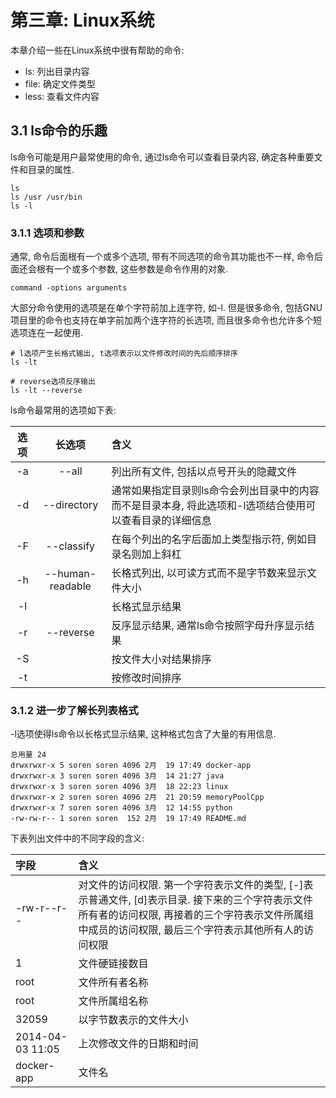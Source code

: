 # 第三章: Linux系统 #

本章介绍一些在Linux系统中很有帮助的命令:

- ls: 列出目录内容
- file: 确定文件类型
- less: 查看文件内容

## 3.1 ls命令的乐趣 ##

ls命令可能是用户最常使用的命令, 通过ls命令可以查看目录内容, 确定各种重要文件和目录的属性.

```
ls
ls /usr /usr/bin
ls -l
```

### 3.1.1 选项和参数 ###

通常, 命令后面根有一个或多个选项, 带有不同选项的命令其功能也不一样, 命令后面还会根有一个或多个参数, 这些参数是命令作用的对象.

```
command -options arguments
```

大部分命令使用的选项是在单个字符前加上连字符, 如-l. 但是很多命令, 包括GNU项目里的命令也支持在单字前加两个连字符的长选项, 而且很多命令也允许多个短选项连在一起使用.

```
# l选项产生长格式输出, t选项表示以文件修改时间的先后顺序排序
ls -lt

# reverse选项反序输出
ls -lt --reverse
```

ls命令最常用的选项如下表:

| 选项 | 长选项 | 含义 |
|:--:|:--:|:--|
| -a | --all | 列出所有文件, 包括以点号开头的隐藏文件 |
| -d | --directory | 通常如果指定目录则ls命令会列出目录中的内容而不是目录本身, 将此选项和-l选项结合使用可以查看目录的详细信息 |
| -F | --classify | 在每个列出的名字后面加上类型指示符, 例如目录名则加上斜杠 |
| -h | --human-readable | 长格式列出, 以可读方式而不是字节数来显示文件大小 |
| -l |  | 长格式显示结果 |
| -r | --reverse | 反序显示结果, 通常ls命令按照字母升序显示结果 |
| -S |  | 按文件大小对结果排序 |
| -t |  | 按修改时间排序 |

### 3.1.2 进一步了解长列表格式 ###

-l选项使得ls命令以长格式显示结果, 这种格式包含了大量的有用信息.

```
总用量 24
drwxrwxr-x 5 soren soren 4096 2月  19 17:49 docker-app
drwxrwxr-x 3 soren soren 4096 3月  14 21:27 java
drwxrwxr-x 3 soren soren 4096 3月  18 22:23 linux
drwxrwxr-x 2 soren soren 4096 2月  21 20:59 memoryPoolCpp
drwxrwxr-x 7 soren soren 4096 3月  12 14:55 python
-rw-rw-r-- 1 soren soren  152 2月  19 17:49 README.md
```

下表列出文件中的不同字段的含义:

| 字段       | 含义                                                                                                                  |
| :--        | :--                                                                                                                   |
| -rw-r--r-- | 对文件的访问权限. 第一个字符表示文件的类型, [-]表示普通文件, [d]表示目录. 接下来的三个字符表示文件所有者的访问权限,             再接着的三个字符表示文件所属组中成员的访问权限, 最后三个字符表示其他所有人的访问权限 |
| 1 | 文件硬链接数目 |
| root | 文件所有者名称 |
| root | 文件所属组名称 |
| 32059 | 以字节数表示的文件大小 |
| 2014-04-03 11:05 | 上次修改文件的日期和时间 |
| docker-app | 文件名 |
